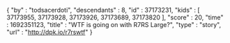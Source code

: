 {
  "by" : "todsacerdoti",
  "descendants" : 8,
  "id" : 37173231,
  "kids" : [ 37173955, 37173928, 37173926, 37173689, 37173820 ],
  "score" : 20,
  "time" : 1692351123,
  "title" : "WTF is going on with R7RS Large?",
  "type" : "story",
  "url" : "http://dpk.io/r7rswtf"
}
